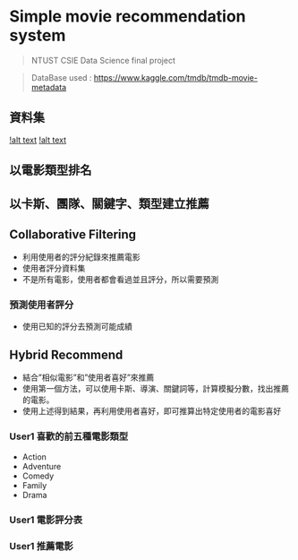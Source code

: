 # Simple movie recommendation system
> NTUST CSIE Data Science final project

> DataBase used : https://www.kaggle.com/tmdb/tmdb-movie-metadata

## 資料集
[!alt text](https://github.com/shungfu/Simple_Movie_Recommned_System/tree/master/Image/credits_csv.png?raw=true)
[!alt text](https://github.com/shungfu/Simple_Movie_Recommned_System/tree/master/Image/movies_csv.png?raw=true)

## 以電影類型排名


## 以卡斯、團隊、關鍵字、類型建立推薦

## Collaborative Filtering
* 利用使用者的評分紀錄來推薦電影
* 使用者評分資料集
* 不是所有電影，使用者都會看過並且評分，所以需要預測
### 預測使用者評分
* 使用已知的評分去預測可能成績

## Hybrid Recommend
* 結合”相似電影”和”使用者喜好”來推薦
* 使用第一個方法，可以使用卡斯、導演、關鍵詞等，計算模擬分數，找出推薦的電影。
* 使用上述得到結果，再利用使用者喜好，即可推算出特定使用者的電影喜好

### User1 喜歡的前五種電影類型
* Action
* Adventure
* Comedy
* Family
* Drama

### User1 電影評分表
### User1 推薦電影





